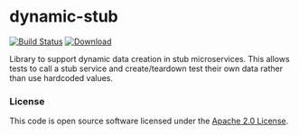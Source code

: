 
# dynamic-stub

[![Build Status](https://travis-ci.org/hmrc/dynamic-stub.svg?branch=master)](https://travis-ci.org/hmrc/dynamic-stub) [ ![Download](https://api.bintray.com/packages/hmrc/releases/dynamic-stub/images/download.svg) ](https://bintray.com/hmrc/releases/dynamic-stub/_latestVersion)

Library to support dynamic data creation in stub microservices. This allows tests to call a stub service and create/teardown test their own data rather than use hardcoded values.

### License

This code is open source software licensed under the [Apache 2.0 License]("http://www.apache.org/licenses/LICENSE-2.0.html").
    